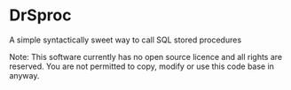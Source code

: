 # DrSproc
A simple syntactically sweet way to call SQL stored procedures

Note: This software currently has no open source licence and all rights are reserved. You are not permitted to copy, modify or use this code base in anyway.
